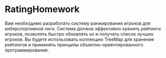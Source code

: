 # RatingHomework

Вам необходимо разработать систему ранжирования игроков для киберспортивной лиги. Система должна эффективно хранить рейтинги игроков, позволять быстро обновлять их и получать список лучших игроков. Вы будете использовать коллекцию TreeMap для хранения рейтингов и применять принципы объектно-ориентированного программирования.
